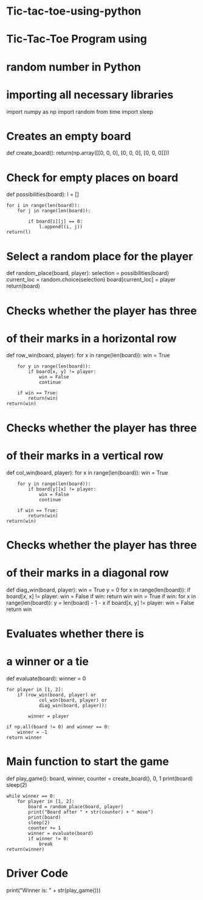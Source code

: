 # Tic-tac-toe-using-python
# Tic-Tac-Toe Program using
# random number in Python

# importing all necessary libraries
import numpy as np
import random
from time import sleep

# Creates an empty board


def create_board():
	return(np.array([[0, 0, 0],
					[0, 0, 0],
					[0, 0, 0]]))

# Check for empty places on board


def possibilities(board):
	l = []

	for i in range(len(board)):
		for j in range(len(board)):

			if board[i][j] == 0:
				l.append((i, j))
	return(l)

# Select a random place for the player


def random_place(board, player):
	selection = possibilities(board)
	current_loc = random.choice(selection)
	board[current_loc] = player
	return(board)

# Checks whether the player has three
# of their marks in a horizontal row


def row_win(board, player):
	for x in range(len(board)):
		win = True

		for y in range(len(board)):
			if board[x, y] != player:
				win = False
				continue

		if win == True:
			return(win)
	return(win)

# Checks whether the player has three
# of their marks in a vertical row


def col_win(board, player):
	for x in range(len(board)):
		win = True

		for y in range(len(board)):
			if board[y][x] != player:
				win = False
				continue

		if win == True:
			return(win)
	return(win)

# Checks whether the player has three
# of their marks in a diagonal row


def diag_win(board, player):
	win = True
	y = 0
	for x in range(len(board)):
		if board[x, x] != player:
			win = False
	if win:
		return win
	win = True
	if win:
		for x in range(len(board)):
			y = len(board) - 1 - x
			if board[x, y] != player:
				win = False
	return win

# Evaluates whether there is
# a winner or a tie


def evaluate(board):
	winner = 0

	for player in [1, 2]:
		if (row_win(board, player) or
				col_win(board, player) or
				diag_win(board, player)):

			winner = player

	if np.all(board != 0) and winner == 0:
		winner = -1
	return winner

# Main function to start the game


def play_game():
	board, winner, counter = create_board(), 0, 1
	print(board)
	sleep(2)

	while winner == 0:
		for player in [1, 2]:
			board = random_place(board, player)
			print("Board after " + str(counter) + " move")
			print(board)
			sleep(2)
			counter += 1
			winner = evaluate(board)
			if winner != 0:
				break
	return(winner)


# Driver Code
print("Winner is: " + str(play_game()))
